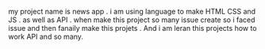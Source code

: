my project name is news app . i am using  language  to make HTML CSS and JS . as well as API . when make this project so many issue create so i faced issue and then fanaily make this projets . And i am leran this projects how to work  API and so many. 
